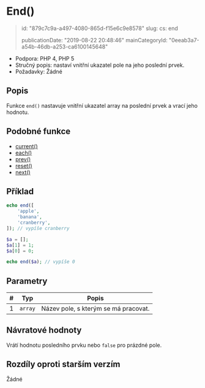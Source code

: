 End()
=====

> id: "879c7c9a-a497-4080-865d-f15e6c9e8578"
> slug:
> 	cs: end
> 
> publicationDate: "2019-08-22 20:48:46"
> mainCategoryId: "0eeab3a7-a54b-46db-a253-ca6100145648"

- Podpora: PHP 4, PHP 5
- Stručný popis: nastaví vnitřní ukazatel pole na jeho poslední prvek.
- Požadavky: Žádné

Popis
--------------------------

Funkce `end()` nastavuje vnitřní ukazatel array na poslední prvek a vrací jeho hodnotu.

Podobné funkce
--------------------------

- <a href="/current">current()</a>
- <a href="/each">each()</a>
- <a href="/prev">prev()</a>
- <a href="/reset">reset()</a>
- <a href="/next">next()</a>

Příklad
--------------------------

```php
echo end([
    'apple',
    'banana',
    'cranberry',
]); // vypíše cranberry
```

```php
$a = [];
$a[1] = 1;
$a[0] = 0;

echo end($a); // vypíše 0
```

Parametry
--------------------------

| #   | Typ     | Popis |
| --- | ------- | ----- |
| 1   | `array` | Název pole, s kterým se má pracovat. |

Návratové hodnoty
--------------------------

Vrátí hodnotu posledního prvku nebo `false` pro prázdné pole.

Rozdíly oproti starším verzím
--------------------------

Žádné
